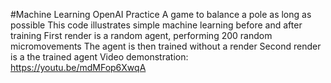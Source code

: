 #Machine Learning OpenAI Practice 
A game to balance a pole as long as possible
This code illustrates simple machine learning before and after training 
First render is a random agent, performing 200 random micromovements 
The agent is then trained without a render
Second render is a the trained agent
Video demonstration: https://youtu.be/mdMFop6XwqA